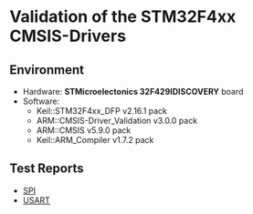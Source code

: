 # Validation of the STM32F4xx CMSIS-Drivers

## Environment
 - Hardware: **STMicroelectonics 32F429IDISCOVERY** board
 - Software:
   - Keil::STM32F4xx_DFP v2.16.1 pack
   - ARM::CMSIS-Driver_Validation v3.0.0 pack
   - ARM::CMSIS v5.9.0 pack
   - Keil::ARM_Compiler v1.7.2 pack

## Test Reports

 - [SPI](./SPI_TestReport.txt) 
 - [USART](./USART_TestReport.txt) 
